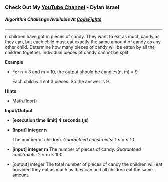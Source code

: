 ### Check Out My [YouTube Channel](https://www.YouTube.com/CodingTutorials360) - Dylan Israel

##### Algorithm Challenge Available At [CodeFights](https://codefights.com/arcade/intro/level-9/AACpNbZANCkhHWNs3)
---
n children have got m pieces of candy. They want to eat as much candy as they can, but each child must eat exactly the same amount of candy as any other child. Determine how many pieces of candy will be eaten by all the children together. Individual pieces of candy cannot be split.

**Example**

-   For n = 3 and m = 10, the output should be
candies(n, m) = 9.

    Each child will eat 3 pieces. So the answer is 9.

**Hints**
-   Math.floor()

**Input/Output**

-   **[execution time limit] 4 seconds (js)**

-   **[input] integer n**

    The number of children.
    *Guaranteed constraints:* 1 ≤ n ≤ 10.

-   **[input] integer m**
    The number of pieces of candy.
    *Guaranteed constraints:* 2 ≤ m ≤ 100.
    
-   [output] integer 
    The total number of pieces of candy the children will eat provided they eat as much as they can and all children eat the same amount.
